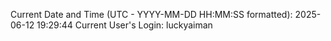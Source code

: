 Current Date and Time (UTC - YYYY-MM-DD HH:MM:SS formatted): 2025-06-12 19:29:44
Current User's Login: luckyaiman
